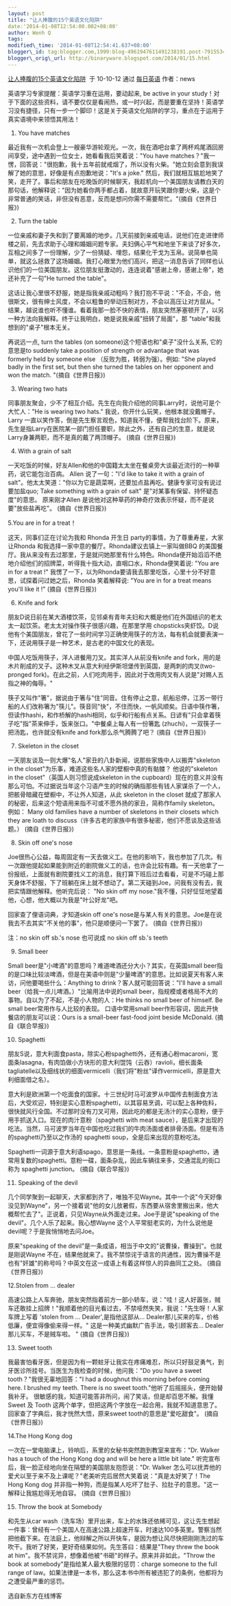 ```yaml
--- 
layout: post 
title: "让人捧腹的15个英语文化陷阱" 
date:'2014-01-08T12:54:00.002+08:00' 
author: Wenh Q
tags:
modified\_time: '2014-01-08T12:54:41.637+08:00' 
blogger\_id: tag:blogger.com,1999:blog-4961947611491238191.post-7915534513803228957
blogger\_orig\_url: http://binaryware.blogspot.com/2014/01/15.html
---
```

[让人捧腹的15个英语文化陷阱](http://blog.beanwoo.com/english/31/2010/10/13/1364)  于
10-10-12 通过 [每日英语](http://blog.beanwoo.com/english) 作者：news





英语学习专家提醒：英语学习重在运用，要动起来, be active in your
study！对于下面的这些资料，请不要仅仅是看闹热，或一时兴起，而是要重在坚持！英语学习没有捷径，只有一步一个脚印！这是关于英语文化陷阱的学习，重点在于运用于真实语境中来领悟其用法！





1. You have matches



最近我有一次机会登上一艘豪华游轮观光。一次，我在酒吧台拿了两杯鸡尾酒回房间享受，途中遇到一位女士，她看看我后笑着说："You
have
matches？"我一愣，回答说："很抱歉，我十五年前就戒烟了，所以没有火柴。"她立刻会意到我误解了她的意思，好像是有点抱歉地说："It's
a joke."
然后，我们就相互尴尬地笑了笑，走开了。事后和朋友在吃晚饭的时候聊天，我趁机向一个美国朋友请教白天的那句话，他解释说："因为她看你两手都占着，就故意开玩笑跟你要火柴，这是个非常普通的笑话，非但没有恶意，反而是想问你需不需要帮忙。"(摘自《世界日报》)



2. Turn the table



一位亲戚和妻子失和到了要离婚的地步。几天前接到亲戚电话，说他们在走进律师楼之前，先去求助于心理和婚姻问题专家。夫妇俩心平气和地坐下来谈了好多次，互相之间多了一份理解，少了一份猜疑、埋怨，结果化干戈为玉帛。说简单也简单，就这么拯救了这场婚姻。我打心眼里为他们高兴，把这一消息告诉了同样也认识他们的一位美国朋友。这位朋友挺激动的，连连说着"感谢上帝，感谢上帝"，她还补充了一句"He
turned the table"。



这话让我心里很不舒服，她是指我亲戚动粗吗？我打抱不平说："不会，不会，他很斯文，很有绅士风度，不会以粗鲁的举动压制对方，不会以高压让对方屈从。"
结果，越说谁也听不懂谁。看着我那一脸不快的表情，朋友突然茅塞顿开了，以另一种方法向我解释。终于让我明白，她是说我亲戚"扭转了局面"，那
"table"和我想到的"桌子"根本无关。



再说远一点, turn the tables (on someone)这个短语也和"桌子"没什么关系,
它的意思是to suddenly take a position of strength or advantage that was
formerly held by someone else （反败为胜，转弱为强）。例如: "She played
badly in the first set, but then she turned the tables on her opponent
and won the match. "(摘自《世界日报》)





3. Wearing two hats



同事朋友聚会，少不了相互介绍。先生在向我介绍他的同事Larry时，说他可是个大忙人："He
is wearing two hats." 我说，你开什么玩笑，他根本就没戴帽子。 Larry
一直以笑作答，倒是先生察言观色，知道我不懂，便帮我找台阶下。原来，先生是指Larry在医院某一部门担任要职，除此之外，还有自己的生意，就是说Larry身兼两职，而不是真的戴了两顶帽子。
(摘自《世界日报》)





4. With a grain of salt



一天吃饭的时候，好友Allen和他的中国籍太太坐在餐桌旁大谈最近流行的一种草药，说它能包治百病。
Allen 说了一句："I'd like to take it with a grain of
salt"。他太太笑道："你以为它是蔬菜啊，还要加点盐再吃。健康专家可没有说过要加盐quo;
Take something with a grain of salt"
是"对某事有保留、持怀疑态度"的意思。 原来刚才Allen
是说他对这种草药的神奇疗效表示怀疑，而不是说要"放些盐再吃"。
(摘自《世界日报》)





5.You are in for a treat！



这天，同事们正在讨论为我和 Rhonda 开生日
party的事情，为了尊重寿星，大家让Rhonda
和我选择一家中意的餐厅。Rhonda建议去镇上一家叫做BBQ
的美国餐厅。我从来没有去过那里，于是就问她那里有什么特色。Rhonda便开始滔滔不绝地介绍他们的招牌菜，听得我十指大动，直咽口水，Rhonda便笑着说:
"You are in for a treat !"
我愣了一下，以为Rhonda要请我去那里吃饭，心里十分不好意思，试探着问过她之后，Rhonda
笑着解释说: "You are in for a treat means you'll like it !"
(摘自《世界日报》)





6. Knife and fork



朋友D说日前在某大酒楼饮茶，见邻桌有青年夫妇和大概是他们在外国结识的老太太一起饮茶。老太太对操作筷子很感兴趣，在那里学用
chopsticks夹虾饺。D说他有个美国朋友，曾花了一些时间学习正确使用筷子的方法，每有机会就要表演一下，还说用筷子是一种艺术，是古老的中国文化的表现。



中国人吃饭用筷子，洋人进餐用刀叉。其实洋人从前没有knife and
fork，用的是木片削成的叉子。这种木叉从意大利经伊斯坦堡传到英国，是两刺的肉叉(two-pronged
fork)。在此之前，人们吃肉用手，因此对于改用肉叉有人说是"对赐人五指之神的侮辱。"



筷子又叫作"箸"，据说由于箸与"住"同音。住有停止之意，航船忌停，江苏一带行船的人们改称箸为"筷儿"。筷音同"快"，不住而快，一帆风顺矣。日语中筷作箸，但读作hashi，和作桥解的hashi相同，似乎和行船有点关系。日谚有"只会拿着筷子吃"指"茶来伸手，饭来张口。"中餐桌上每人有一份箸匙
(zhuchi)，一双筷子一把汤匙，也许就没有knife and fork那么杀气腾腾了吧？
(摘自《世界日报》)





7. Skeleton in the closet



一天朋友谈及一则大爆"名人"家丑的八卦新闻，说那些家族中人以搬弄"skeleton
in the closet"为乐事，难道这些名人家的壁橱中真的有骷髅？ 他说的"skeleton
in the closet"（英国人则习惯说成skeleton in the
cupboard）现在的意义并没有那么可怕。不过据说当年这个习语产生的时候的确指那些有钱人家谋杀了一个人，把骸骨暗藏在壁橱中，不让外人知道，从此
skeleton in the closet
就成了那家人的秘密，后来这个短语用来指不可或不愿外扬的家丑，简称作family
skeleton。例如： Many old families have a number of skeletons in their
closets which they are loath to
discuss（许多古老的家族中有很多秘密，他们不愿谈及这些话题。）
(摘自《世界日报》)





8. Skin off one's nose



Joe很热心公益，每周固定有一天去做义工。在他的影响下，我也参加了几次。有一次跟他提起如果能到附近的剧院做义工的话，也许会比较有趣。有一天他拿了一份报纸，上面就有剧院要找义工的消息，我打算下班后过去看看，可是不巧碰上那天身体不舒服，下了班躺在床上就不想动了。第二天碰到Joe，问我有没有去，我把实情跟他解释。他听完后说：
"No skin off my
nose."我不懂，只好怔怔地望着他，心想，他大概以为我是"叶公好龙"吧。



回家查了俚语词典，才知道skin off one's
nose是与某人有关的意思。Joe是在说我去不去其实"不关他的事"，他只是顺便问一下罢了。
(摘自《世界日报》)



注：no skin off sb.'s nose 也可说成 no skin off sb.'s teeth





9. Small beer



Small beer是"小啤酒"的意思吗？难道啤酒还分大小？其实，在英国small
beer指的是口味比较淡啤酒，但是在美语中则是"少量啤酒"的意思。比如说夏天有客人来访，问他要喝些什么：Anything
to drink？客人就可能回答说："I'll have a small
beer（给我一点儿啤酒。）"比喻用法中说的small
beer，指规模或者格局不大的事物。自以为了不起，不是小人物的人：He thinks
no small beer of himself. Be small beer常用作与人比较的表现。
口语中常用small beer作形容词，因此开快餐店的朋友可以说：Ours is a
small-beer fast-food joint beside McDonald. (摘自《联合早报》)





10. Spaghetti



朋友S说，意大利面食pasta，除实心粉spaghetti外，还有通心粉macaroni，宽面条lasagna，有肉馅做小方块形的意大利馄饨（云吞）ravioli，细长面条tagliatelle以及细线状的细面vermicelli（我们将"粉丝"译作vermicelli，原是意大利细面借之名）。



意大利是欧洲第一个吃面食的国家。十三世纪时马可波罗从中国传去制面食方法后，大受欢迎，特别是实心意粉spaghetti，以其容易烹调，可以配上各种佐料，很快就风行全国。不过那时没有刀叉可用，因此吃的都是无汤汁的实心意粉，便于用手抓送入口。现在的肉汁意粉（spaghetti
with meat
sauce），是后来才出现的吃法。当然，马可波罗当年在中国也吃过我们的牛肉汤面或者排骨汤面。但是有汤的spaghetti乃至以之作汤的
spaghetti soup，全是后来出现的意粉吃法。



Spaghetti一词源于意大利语spago，意思是一条线。一条意粉是spaghetto，通常用复数的spaghetti。意粉一碟，面条杂乱，因此车辆往来多，交通混乱的街口称为
spaghetti junction。 (摘自《联合早报》)





11. Speaking of the devil



几个同学聚到一起聊天，大家都到齐了，唯独不见Wayne。其中一个说"今天好像没见到Wayne"，另一个接着说"他的女儿放暑假，东西要从宿舍里搬出来，他大概帮忙去了"。正说着，只见Wayne从外面走过来。Joe于是说"speaking
of the devil"。几个人乐了起来。我心想Wayne
这个人平常挺老实的，为什么说他是devil呢？于是我悄悄地去问Joe。



原来"speaking of the
devil"是一条成语，相当于中文的"说曹操，曹操到"。也就是刚说Wayne
不在，结果他就来了。我不禁惊诧于语言的共通性，因为曹操不是也有"奸雄"的称号吗？中英文在这一成语上有着这样惊人的异曲同工之处。
(摘自《世界日报》)





12.Stolen from ... dealer



高速公路上人车奔驰，朋友突然指着前方一部小轿车，说："哇！这人好嚣张，贼车还敢挂上招牌！"我顺着他的目光看过去，不禁哑然失笑，我说："先生呀！人家车牌上写着
'stolen from … Dealer',是指他这部从…
Dealer那儿买来的车，价格低廉，便宜得像偷来得一样。"
这是一种美式幽默广告手法，吸引顾客去… Dealer那儿买车，不是贼车啦。 "
(摘自《世界日报》)





13. Sweet tooth



我最害怕看牙医，但是因为有一颗蛀牙让我实在疼痛难忍，所以只好鼓足勇气，到牙医诊所挂号。当医生为我检查的时候，他问我："Do
you have a sweet tooth？"我很无辜地回答："I had a doughnut this morning
before coming here. I brushed my teeth. There is no sweet
tooth."他听了后摇摇头，便开始替我补牙。
很敏感的我，知道可能答非所问，闹了笑话，但是却百思不解。我懂 Sweet 及
Tooth
这两个单字，但把这两个字放在一起合用，我就不知道意思了。回家查了字典后，我才恍然大悟，原来sweet
tooth的意思是"爱吃甜食"。 (摘自《世界日报》)





14.The Hong Kong dog



一次在一堂电脑课上，铃响后，系里的女秘书突然跑到教室来宣布："Dr. Walker
has a touch of the Hong Kong dog and will be here a little bit late."
听完宣布后，我一脸正经地向坐在隔壁的美国朋友抱怨说："Dr. Walker
怎么可以抚弄他的爱犬以至于来不及上课呢？"老美听完后居然大笑着说："真是太好笑了！The
Hong Kong dog
并非指一种狗，而是指某人吃坏了肚子、拉肚子的意思。"这一解释让我尴尬得无地自容。
(摘自《世界日报》)





15. Throw the book at Somebody



和先生从car
wash（洗车场）里开出来，车上的水珠还依稀可见，这让先生想起一件事：曾经有一个美国人在高速公路上超速开车，时速达100多英里。警察当然把他截下来。在法庭上，他辩解之所以开快车，是因为想让风尽快把刚刚洗过的车吹干。我听了好笑，更好奇结果如何。先生答曰：结果是"They
threw the book at
him"。我不禁诧异，想像着他被"书砸"的样子。原来并非如此，"Throw the book
at somebody"是指给某人最大极限的惩罚：charge someone to the full range
of
law。如果法律是一本书，那么这本书中所有被违犯了的条例，他都将为之遭受最严重的惩罚。



选自新东方在线博客
